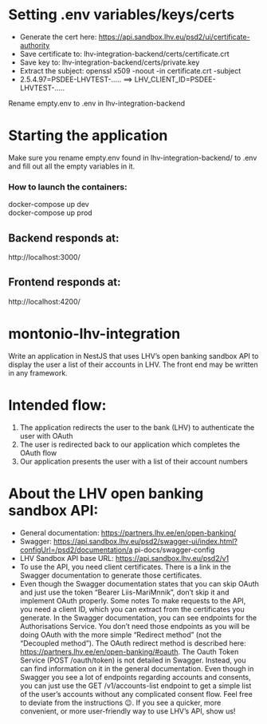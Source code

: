 # Setting .env variables/keys/certs
* Generate the cert here: https://api.sandbox.lhv.eu/psd2/ui/certificate-authority
* Save certificate to: lhv-integration-backend/certs/certificate.crt
* Save key to: lhv-integration-backend/certs/private.key
* Extract the subject: openssl x509 -noout -in certificate.crt -subject
* 2.5.4.97=PSDEE-LHVTEST-..... ==> LHV_CLIENT_ID=PSDEE-LHVTEST-.....

Rename empty.env to .env in lhv-integration-backend

# Starting the application

Make sure you rename empty.env found in lhv-integration-backend/ to .env and fill out all the empty variables in it.

### How to launch the containers:  
docker-compose up dev   
docker-compose up prod  

## Backend responds at:  
http://localhost:3000/

## Frontend responds at:  
http://localhost:4200/

# montonio-lhv-integration

Write an application in NestJS that uses LHV’s open banking sandbox API to display the user a
list of their accounts in LHV. The front end may be written in any framework.

# Intended flow:

1. The application redirects the user to the bank (LHV) to authenticate the user with OAuth
2. The user is redirected back to our application which completes the OAuth flow
3. Our application presents the user with a list of their account numbers

# About the LHV open banking sandbox API:

* General documentation: https://partners.lhv.ee/en/open-banking/
* Swagger:
https://api.sandbox.lhv.eu/psd2/swagger-ui/index.html?configUrl=/psd2/documentation/a
pi-docs/swagger-config
* LHV Sandbox API base URL: https://api.sandbox.lhv.eu/psd2/v1
* To use the API, you need client certificates. There is a link in the Swagger
documentation to generate those certificates.
* Even though the Swagger documentation states that you can skip OAuth and just use
the token “Bearer Liis-MariMnnik”, don’t skip it and implement OAuth properly.
Some notes
To make requests to the API, you need a client ID, which you can extract from the certificates
you generate.
In the Swagger documentation, you can see endpoints for the Authorisations Service. You don’t
need those endpoints as you will be doing OAuth with the more simple “Redirect method” (not
the “Decoupled method”). The OAuth redirect method is described here:
https://partners.lhv.ee/en/open-banking/#oauth.
The Oauth Token Service (POST /oauth/token) is not detailed in Swagger. Instead, you can find
information on it in the general documentation.
Even though in Swagger you see a lot of endpoints regarding accounts and consents, you can
just use the GET /v1/accounts-list endpoint to get a simple list of the user’s accounts without
any complicated consent flow.
Feel free to deviate from the instructions 😉. If you see a quicker, more convenient, or more
user-friendly way to use LHV’s API, show us!
